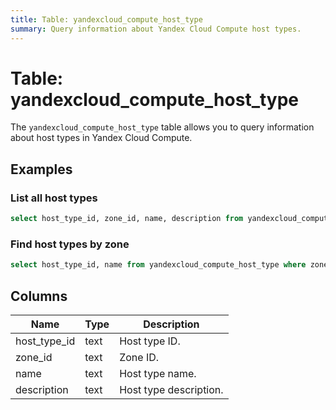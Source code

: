 ```yaml
---
title: Table: yandexcloud_compute_host_type
summary: Query information about Yandex Cloud Compute host types.
---
```


# Table: yandexcloud_compute_host_type

The `yandexcloud_compute_host_type` table allows you to query information about host types in Yandex Cloud Compute.

## Examples

### List all host types
```sql
select host_type_id, zone_id, name, description from yandexcloud_compute_host_type;
```

### Find host types by zone
```sql
select host_type_id, name from yandexcloud_compute_host_type where zone_id = 'ru-central1-a';
```

## Columns
| Name         | Type   | Description                                 |
|--------------|--------|---------------------------------------------|
| host_type_id | text   | Host type ID.                               |
| zone_id      | text   | Zone ID.                                    |
| name         | text   | Host type name.                             |
| description  | text   | Host type description.                      | 